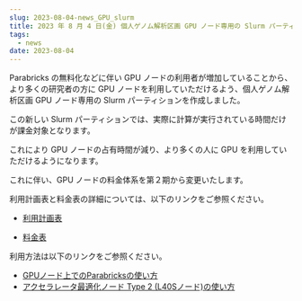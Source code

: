 ```yaml
---
slug: 2023-08-04-news_GPU_slurm
title: 2023 年 8 月 4 日(金) 個人ゲノム解析区画 GPU ノード専用の Slurm パーティションの作成
tags:
  - news
date: 2023-08-04
---
```


Parabricks の無料化などに伴い GPU ノードの利用者が増加していることから、より多くの研究者の方に GPU ノードを利用していただけるよう、個人ゲノム解析区画 GPU ノード専用の Slurm パーティションを作成しました。

この新しい Slurm パーティションでは、実際に計算が実行されている時間だけが課金対象となります。

<!-- truncate -->

これにより GPU ノードの占有時間が減り、より多くの人に GPU を利用していただけるようになります。

これに伴い、GPU ノードの料金体系を第２期から変更いたします。

利用計画表と料金表の詳細については、以下のリンクをご参照ください。
- [利用計画表](/application/resource_extension)

- [料金表](/guides/old_docs/terms_of_use_2019/)


利用方法は以下のリンクをご参照ください。

- [GPUノード上でのParabricksの使い方](/guides/old_docs/personal_genome_division/Parabricks_old/)
- [アクセラレータ最適化ノード Type 2 (L40Sノード)の使い方](/guides/using_personal_genome_division/GPU_nodes_type2/)
